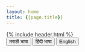```yaml
---
layout: home
title: {{page.title}}
---
```

<div class="container">
        {% include header.html %}

<div class="container boxxer">
    <a href="{{site.url}}/lang/m"><button class="btn btn-primary">मराठी भाषा</button></a>
    <a href="{{site.url}}/lang/h"><button class="btn btn-primary">हिंदी भाषा</button></a>
    <a href="{{site.url}}/lang/e"><button class="btn btn-primary">English</button></a>
</div>
</div>
